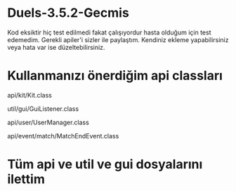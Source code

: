 # Duels-3.5.2-Gecmis

Kod eksiktir hiç test edilmedi fakat çalışıyordur hasta olduğum için test edemedim.
Gerekli apiler'i sizler ile paylaştım.
Kendiniz ekleme yapabilirsiniz veya hata var ise düzeltebilirsiniz.

# Kullanmanızı önerdiğim api classları
api/kit/Kit.class




util/gui/GuiListener.class




api/user/UserManager.class




api/event/match/MatchEndEvent.class





# Tüm api ve util ve gui dosyalarını ilettim

